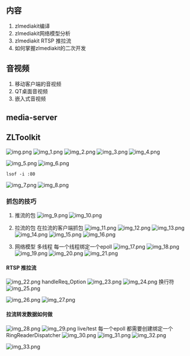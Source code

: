 ## 内容
1. zlmediakit编译
2. zlmediakit网络模型分析
3. zlmediakit RTSP 推拉流
4. 如何掌握zlmediakit的二次开发

## 音视频
1. 移动客户端的音视频
2. QT桌面音视频
3. 嵌入式音视频

## media-server
## ZLToolkit
![img.png](img.png)
![img_1.png](img_1.png)
![img_2.png](img_2.png)
![img_3.png](img_3.png)
![img_4.png](img_4.png)

![img_5.png](img_5.png)
![img_6.png](img_6.png)

```shell
lsof -i :80
```

![img_7.png](img_7.png)
![img_8.png](img_8.png)

### 抓包的技巧
1. 推流的包
![img_9.png](img_9.png)
![img_10.png](img_10.png)

2. 拉流的包
在拉流的客户端抓包
![img_11.png](img_11.png)
![img_12.png](img_12.png)
![img_13.png](img_13.png)
![img_14.png](img_14.png)
![img_15.png](img_15.png)
![img_16.png](img_16.png)

3. 网络模型
多线程 每一个线程绑定一个epoll
![img_17.png](img_17.png)
![img_18.png](img_18.png)
![img_19.png](img_19.png)
![img_20.png](img_20.png)
![img_21.png](img_21.png)

#### RTSP 推拉流
![img_22.png](img_22.png)
handleReq_Option
![img_23.png](img_23.png)
![img_24.png](img_24.png)
换行符
![img_25.png](img_25.png)

![img_26.png](img_26.png)
![img_27.png](img_27.png)
#### 拉流转发数据如何做
![img_28.png](img_28.png)
![img_29.png](img_29.png)
live/test
每一个epoll 都需要创建绑定一个RingReaderDispatcher
![img_30.png](img_30.png)
![img_31.png](img_31.png)
![img_32.png](img_32.png)


![img_33.png](img_33.png)